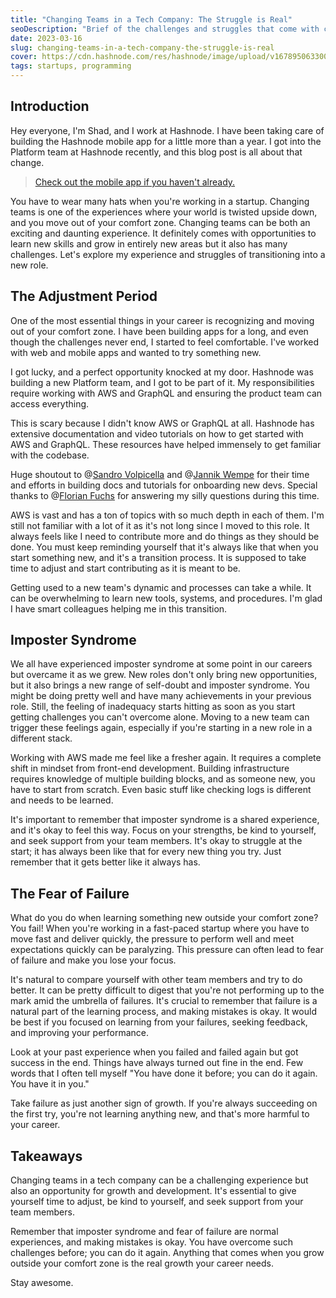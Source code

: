 ```yaml
---
title: "Changing Teams in a Tech Company: The Struggle is Real"
seoDescription: "Brief of the challenges and struggles that come with changing teams in a tech company, the adjustment period, imposter syndrome, and the fear of failure."
date: 2023-03-16
slug: changing-teams-in-a-tech-company-the-struggle-is-real
cover: https://cdn.hashnode.com/res/hashnode/image/upload/v1678950633006/5ebdd1fc-04ec-446d-aa85-5063c9e81607.png
tags: startups, programming
---
```


## Introduction

Hey everyone, I'm Shad, and I work at Hashnode. I have been taking care of building the Hashnode mobile app for a little more than a year. I got into the Platform team at Hashnode recently, and this blog post is all about that change.

> [Check out the mobile app if you haven't already.](http://hashnode.com/apps)

You have to wear many hats when you're working in a startup. Changing teams is one of the experiences where your world is twisted upside down, and you move out of your comfort zone. Changing teams can be both an exciting and daunting experience. It definitely comes with opportunities to learn new skills and grow in entirely new areas but it also has many challenges. Let's explore my experience and struggles of transitioning into a new role.

## The Adjustment Period

One of the most essential things in your career is recognizing and moving out of your comfort zone. I have been building apps for a long, and even though the challenges never end, I started to feel comfortable. I've worked with web and mobile apps and wanted to try something new.

I got lucky, and a perfect opportunity knocked at my door. Hashnode was building a new Platform team, and I got to be part of it. My responsibilities require working with AWS and GraphQL and ensuring the product team can access everything.

This is scary because I didn't know AWS or GraphQL at all. Hashnode has extensive documentation and video tutorials on how to get started with AWS and GraphQL. These resources have helped immensely to get familiar with the codebase.

Huge shoutout to @[Sandro Volpicella](@SandroVolpicella) and @[Jannik Wempe](@JannikWempe) for their time and efforts in building docs and tutorials for onboarding new devs. Special thanks to @[Florian Fuchs](@Foxfl) for answering my silly questions during this time.

AWS is vast and has a ton of topics with so much depth in each of them. I'm still not familiar with a lot of it as it's not long since I moved to this role. It always feels like I need to contribute more and do things as they should be done. You must keep reminding yourself that it's always like that when you start something new, and it's a transition process. It is supposed to take time to adjust and start contributing as it is meant to be.

Getting used to a new team's dynamic and processes can take a while. It can be overwhelming to learn new tools, systems, and procedures. I'm glad I have smart colleagues helping me in this transition.

## Imposter Syndrome

We all have experienced imposter syndrome at some point in our careers but overcame it as we grew. New roles don't only bring new opportunities, but it also brings a new range of self-doubt and imposter syndrome. You might be doing pretty well and have many achievements in your previous role. Still, the feeling of inadequacy starts hitting as soon as you start getting challenges you can't overcome alone. Moving to a new team can trigger these feelings again, especially if you're starting in a new role in a different stack.

Working with AWS made me feel like a fresher again. It requires a complete shift in mindset from front-end development. Building infrastructure requires knowledge of multiple building blocks, and as someone new, you have to start from scratch. Even basic stuff like checking logs is different and needs to be learned.

It's important to remember that imposter syndrome is a shared experience, and it's okay to feel this way. Focus on your strengths, be kind to yourself, and seek support from your team members. It's okay to struggle at the start; it has always been like that for every new thing you try. Just remember that it gets better like it always has.

## The Fear of Failure

What do you do when learning something new outside your comfort zone? You fail! When you're working in a fast-paced startup where you have to move fast and deliver quickly, the pressure to perform well and meet expectations quickly can be paralyzing. This pressure can often lead to fear of failure and make you lose your focus.

It's natural to compare yourself with other team members and try to do better. It can be pretty difficult to digest that you're not performing up to the mark amid the umbrella of failures. It's crucial to remember that failure is a natural part of the learning process, and making mistakes is okay. It would be best if you focused on learning from your failures, seeking feedback, and improving your performance.

Look at your past experience when you failed and failed again but got success in the end. Things have always turned out fine in the end. Few words that I often tell myself "You have done it before; you can do it again. You have it in you."

Take failure as just another sign of growth. If you're always succeeding on the first try, you're not learning anything new, and that's more harmful to your career.

## Takeaways

Changing teams in a tech company can be a challenging experience but also an opportunity for growth and development. It's essential to give yourself time to adjust, be kind to yourself, and seek support from your team members.

Remember that imposter syndrome and fear of failure are normal experiences, and making mistakes is okay. You have overcome such challenges before; you can do it again. Anything that comes when you grow outside your comfort zone is the real growth your career needs.

Stay awesome.
